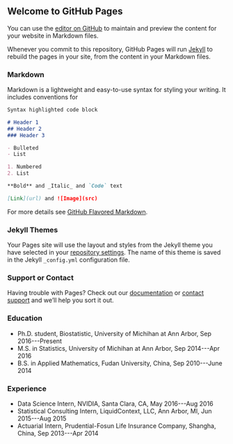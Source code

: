 ## Welcome to GitHub Pages

You can use the [editor on GitHub](https://github.com/yanys7/home/edit/master/README.md) to maintain and preview the content for your website in Markdown files.

Whenever you commit to this repository, GitHub Pages will run [Jekyll](https://jekyllrb.com/) to rebuild the pages in your site, from the content in your Markdown files.

### Markdown

Markdown is a lightweight and easy-to-use syntax for styling your writing. It includes conventions for

```markdown
Syntax highlighted code block

# Header 1
## Header 2
### Header 3

- Bulleted
- List

1. Numbered
2. List

**Bold** and _Italic_ and `Code` text

[Link](url) and ![Image](src)
```

For more details see [GitHub Flavored Markdown](https://guides.github.com/features/mastering-markdown/).

### Jekyll Themes

Your Pages site will use the layout and styles from the Jekyll theme you have selected in your [repository settings](https://github.com/yanys7/home/settings). The name of this theme is saved in the Jekyll `_config.yml` configuration file.

### Support or Contact

Having trouble with Pages? Check out our [documentation](https://help.github.com/categories/github-pages-basics/) or [contact support](https://github.com/contact) and we’ll help you sort it out.

### Education 

- Ph.D. student, Biostatistic, University of Michihan at Ann Arbor, Sep 2016---Present
- M.S. in Statistics, University of Michihan at Ann Arbor, Sep 2014---Apr 2016
- B.S. in Applied Mathematics, Fudan University, China, Sep 2010---June 2014

### Experience

- Data Science Intern, NVIDIA, Santa Clara, CA, May 2016---Aug 2016
- Statistical Consulting Intern, LiquidContext, LLC, Ann Arbor, MI, Jun 2015---Aug 2015
- Actuarial Intern, Prudential-Fosun Life Insurance Company, Shangha, China, Sep 2013---Apr 2014
